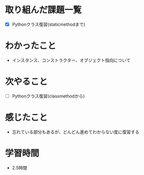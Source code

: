 # 取り組んだ課題一覧

- [x] Pythonクラス復習(staticmethodまで)

# わかったこと

- インスタンス、コンストラクター、オブジェクト指向について

# 次やること

- [ ] Pythonクラス復習(classmethodから)

# 感じたこと

- 忘れている部分もあるが、どんどん進めてわからない度に復習する

# 学習時間

- 2.5時間